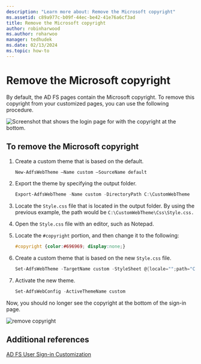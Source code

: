 ```yaml
---
description: "Learn more about: Remove the Microsoft copyright"
ms.assetid: c89a977c-b09f-44ec-be42-41e76a6cf3ad
title: Remove the Microsoft copyright
author: robinharwood
ms.author: roharwoo
manager: tedhudek
ms.date: 02/13/2024
ms.topic: how-to
---
```

# Remove the Microsoft copyright



By default, the AD FS pages contain the Microsoft copyright. To remove this copyright from your customized pages, you can use the following procedure.

![Screenshot that shows the login page for with the copyright at the bottom.](media/AD-FS-user-sign-in-customization/ADFS_Blue_Custom1.png)

## To remove the Microsoft copyright

1. Create a custom theme that is based on the default.

   ```powershell
   New-AdfsWebTheme –Name custom –SourceName default
   ```

2. Export the theme by specifying the output folder.

   ```powershell
   Export-AdfsWebTheme -Name custom -DirectoryPath C:\CustomWebTheme
   ```

3. Locate the `Style.css` file that is located in the output folder. By using the previous example, the path would be `C:\CustomWebTheme\Css\Style.css.`

4. Open the `Style.css` file with an editor, such as Notepad.

5. Locate the `#copyright` portion, and then change it to the following:

   ```css
   #copyright {color:#696969; display:none;}
   ```

6. Create a custom theme that is based on the new `Style.css` file.

   ```powershell
   Set-AdfsWebTheme -TargetName custom -StyleSheet @{locale="";path="C:\customWebTheme\css\style.css"}
   ```

7. Activate the new theme.

   ```powershell
   Set-AdfsWebConfig -ActiveThemeName custom
   ```

Now, you should no longer see the copyright at the bottom of the sign-in page.

![remove copyright](media/AD-FS-user-sign-in-customization/ADFS_Blue_Custom1a.png)

## Additional references
[AD FS User Sign-in Customization](AD-FS-user-sign-in-customization.md)
